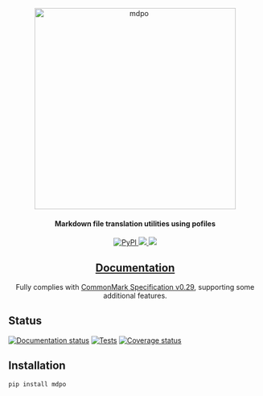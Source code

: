 <p align="center">
  <a href="https://github.com/mondeja/mdpo"><img src="https://raw.githubusercontent.com/mondeja/mdpo/master/mdpo.png" alt="mdpo" width="400"></a>
</h1>

<h4 align="center">Markdown file translation utilities using pofiles</h4>

<p align="center">
  <a href="https://pypi.org/project/mdpo/">
    <img src="https://img.shields.io/pypi/v/mdpo"
         alt="PyPI">
  </a>
  <a href="https://pypi.org/project/mdpo/">
    <img src="https://img.shields.io/pypi/pyversions/mdpo?logo=python&logoColor=aaaaaa&labelColor=333333">
  </a>
  <a href="https://github.com/mondeja/mdpo/blob/master/LICENSE">
    <img src="https://img.shields.io/pypi/l/mdpo?color=light-green">
  </a>
</p>

<h2 align="center">
  <a href="https://mdpo.readthedocs.io/en/latest/">Documentation</a>
</h2>

<p align="center">
Fully complies with <a href="https://spec.commonmark.org/0.29">CommonMark Specification v0.29</a>,
supporting some additional features.
</p>

## Status

[![Documentation status][doc-image]][doc-link]
[![Tests][tests-image]][tests-link]
[![Coverage status][coverage-image]][coverage-link]

## Installation

```bash
pip install mdpo
```

[tests-image]: https://img.shields.io/travis/mondeja/mdpo?label=tests
[tests-link]: https://travis-ci.com/github/mondeja/mdpo
[coverage-image]: https://coveralls.io/repos/github/mondeja/mdpo/badge.svg
[coverage-link]: https://coveralls.io/github/mondeja/mdpo
[doc-image]: https://readthedocs.org/projects/mdpo/badge/?version=latest
[doc-link]: https://mdpo.readthedocs.io/en/latest/
[md4c-build-link]: https://github.com/mity/md4c/wiki/Building-MD4C
[process-locales-script-link]: https://github.com/mondeja/mdpo/blob/master/process-locales.py
[spanish-readme-link]: https://github.com/mondeja/mdpo/blob/master/locale/readme/es.md
